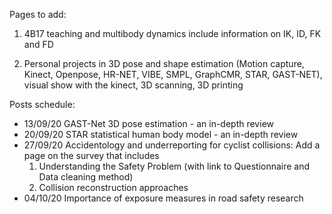 
Pages to add: 

1. 4B17 teaching and multibody dynamics include information on IK, ID, FK and FD

2. Personal projects in 3D pose and shape estimation (Motion capture, Kinect, Openpose, HR-NET, VIBE, SMPL, GraphCMR, STAR, GAST-NET), visual show with the kinect, 3D scanning, 3D printing

Posts schedule:
- 13/09/20 GAST-Net 3D pose estimation - an in-depth review
- 20/09/20 STAR statistical human body model - an in-depth review
- 27/09/20 Accidentology and underreporting for cyclist collisions: Add a page on the survey that includes 
  1. Understanding the Safety Problem (with link to Questionnaire and Data cleaning method) 
  2. Collision reconstruction approaches
- 04/10/20 Importance of exposure measures in road safety research
